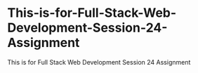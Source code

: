# This-is-for-Full-Stack-Web-Development-Session-24-Assignment
This is for Full Stack Web Development Session 24 Assignment
